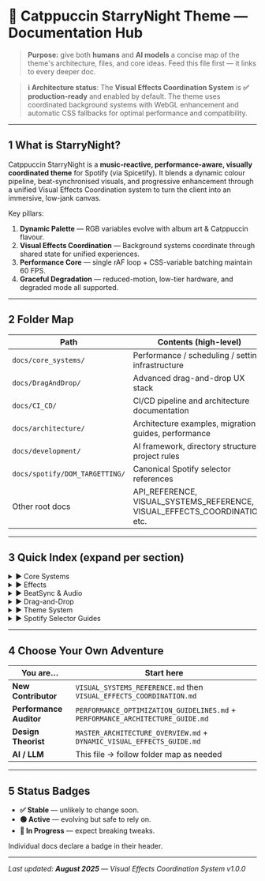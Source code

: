# 🌌 **Catppuccin StarryNight Theme — Documentation Hub**

> **Purpose:** give both **humans** and **AI models** a concise map of the theme's architecture, files, and core ideas. Feed this file first — it links to every deeper doc.

> **ℹ️ Architecture status**: The **Visual Effects Coordination System** is **✅ production-ready** and enabled by default.
> The theme uses coordinated background systems with WebGL enhancement and automatic CSS fallbacks for optimal performance and compatibility.

---

## 1 What is StarryNight?

Catppuccin StarryNight is a **music-reactive, performance-aware, visually coordinated theme** for Spotify (via Spicetify). It blends a dynamic colour pipeline, beat-synchronised visuals, and progressive enhancement through a unified Visual Effects Coordination system to turn the client into an immersive, low-jank canvas.

Key pillars:

1. **Dynamic Palette** — RGB variables evolve with album art & Catppuccin flavour.
2. **Visual Effects Coordination** — Background systems coordinate through shared state for unified experiences.
3. **Performance Core** — single rAF loop + CSS-variable batching maintain 60 FPS.
4. **Graceful Degradation** — reduced-motion, low-tier hardware, and degraded mode all supported.

---

## 2 Folder Map

| Path                           | Contents (high-level)                                        |
| ------------------------------ | ------------------------------------------------------------ |
| `docs/core_systems/`           | Performance / scheduling / settings infrastructure           |
| `docs/DragAndDrop/`            | Advanced drag-and-drop UX stack                              |
| `docs/CI_CD/`                  | CI/CD pipeline and architecture documentation                |
| `docs/architecture/`           | Architecture examples, migration guides, performance        |
| `docs/development/`            | AI framework, directory structure, project rules            |
| `docs/spotify/DOM_TARGETTING/` | Canonical Spotify selector references                        |
| Other root docs                | API_REFERENCE, VISUAL_SYSTEMS_REFERENCE, VISUAL_EFFECTS_COORDINATION, etc. |

---

## 3 Quick Index (expand per section)

<details>
<summary>▶ Core Systems</summary>

| Document                          | Topics                                      |
| --------------------------------- | ------------------------------------------- |
| `CSS_VARIABLE_BATCHER.md`         | Batched `style.setProperty()`; perf metrics |
| `PERFORMANCE_ANALYZER.md`         | FPS & health telemetry; quality gating      |
| `MASTER_ANIMATION_COORDINATOR.md` | Central rAF loop; priority scheduling       |
| `DEVICE_CAPABILITY_DETECTOR.md`   | Hardware profiling & quality tiers          |
| `SETTINGS_SYSTEM.md`              | Validation, persistence, React wrapper      |
| `TIMER_CONSOLIDATION_SYSTEM.md`   | setInterval funnel & budgeting              |
| `EVENT_BUS.md`                    | Lightweight pub/sub utility                 |
| `USER_HISTORY_STORE.md`           | Tracks seen genres for discovery cues       |

</details>

<details>
<summary>▶ Effects</summary>

- `ABERRATION_CANVAS.md` — chromatic RGB-split overlay.
- `PRISMATIC_SCROLL_SHEEN.md` — hue-shift linked to scroll.
- `Data_Glyph_System.md` — adaptive glyph dots on tracks/cards.
- `DIMENSIONAL_NEXUS_SYSTEM.md` — navigation-field warp & meditation states.
- `Predictive_Behavior_Systems.md` — anticipatory glows & behavioural prediction.
- `VISUAL_EFFECTS_COORDINATION.md` — **✅** Visual Effects Coordination Architecture with unified state management.

</details>

<details>
<summary>▶ BeatSync & Audio</summary>

- `BEATSYNC_IMPLEMENTATION.md` — kinetic-verb blueprint.
- `BMP_HARMONY_ENGINE.md` — intelligent BPM & harmony engine.
- `ENHANCED_BPM_IMPLEMENTATION.md` — Cat-Jam-style tempo refinement.

</details>

<details>
<summary>▶ Drag-and-Drop</summary>

- `DRAG_AND_DROP_OVERVIEW.md` — architecture & roadmap.
- `DRAG_CARTOGRAPHER.md` — selector logging utility.
- `ENHANCED_DRAG_PREVIEW.md` — hi-DPI canvas drag ghost.
- `QUICK_ADD_RADIAL_MENU.md` — MRU radial & sidebar clone overlay.

</details>

<details>
<summary>▶ Theme System</summary>

- `COLOR_HARMONY_ENGINE.md` — RGB pipeline & dynamic extraction.
- `LERP_SMOOTHING_INTEGRATION.md` — colour easing mathematics.
- `NEBULA_VISUAL_SYSTEM.md` — atmospheric glow stack (CSS + WebGL).

</details>

<details>
<summary>▶ Spotify Selector Guides</summary>

- `mainView_DOM.md`, `navbar_DOM.md`, `nowPlaying_DOM.md`, `rightSidebar_DOM.md` — stable selector cheat-sheets.

</details>

---

## 4 Choose Your Own Adventure

| You are…                | Start here                                                    |
| ----------------------- | ------------------------------------------------------------- |
| **New Contributor**     | `VISUAL_SYSTEMS_REFERENCE.md` then `VISUAL_EFFECTS_COORDINATION.md`  |
| **Performance Auditor** | `PERFORMANCE_OPTIMIZATION_GUIDELINES.md` + `PERFORMANCE_ARCHITECTURE_GUIDE.md` |
| **Design Theorist**     | `MASTER_ARCHITECTURE_OVERVIEW.md` + `DYNAMIC_VISUAL_EFFECTS_GUIDE.md`         |
| **AI / LLM**            | This file → follow folder map as needed                       |

---

## 5 Status Badges

- **✅ Stable** — unlikely to change soon.
- **🟢 Active** — evolving but safe to rely on.
- **🚧 In Progress** — expect breaking tweaks.

Individual docs declare a badge in their header.

---

_Last updated: **August 2025** — Visual Effects Coordination System v1.0.0_

